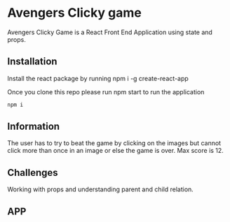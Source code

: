 # Avengers Clicky game

Avengers Clicky Game is a React Front End Application using state and props.

## Installation

Install the react package by running npm i -g create-react-app

Once you clone this repo please run npm start to run the application 

```bash
npm i
```

## Information

The user has to try to beat the game by clicking on the images but cannot click more than once in an image or else the game is over.  Max score is 12.

## Challenges
Working with props and understanding parent and child relation.

## APP


